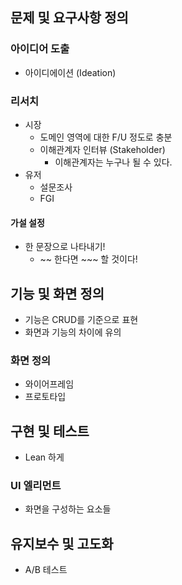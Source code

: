 ## 문제 및 요구사항 정의

### 아이디어 도출

- 아이디에이션 (Ideation)

### 리서치

- 시장
	- 도메인 영역에 대한 F/U 정도로 충분
	- 이해관계자 인터뷰 (Stakeholder)
		- 이해관계자는 누구나 될 수 있다. 
- 유저
	- 설문조사
	- FGI

#### 가설 설정

- 한 문장으로 나타내기!
	- ~~ 한다면 ~~~ 할 것이다!

## 기능 및 화면 정의

- 기능은 CRUD를 기준으로 표현
- 화면과 기능의 차이에 유의

### 화면 정의

- 와이어프레임
- 프로토타입

## 구현 및 테스트

- Lean 하게

### UI 엘리먼트

- 화면을 구성하는 요소들

## 유지보수 및 고도화

- A/B 테스트